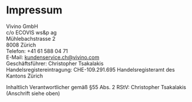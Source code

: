 # Impressum 
 
Vivino GmbH  
c/o ECOVIS ws&p ag  
Mühlebachstrasse 2  
8008 Zürich  
Telefon: +41 61 588 04 71  
E-Mail: kundenservice.ch@vivino.com  
Geschäftsführer: Christopher Tsakalakis  
Handelsregistereintragung: CHE-109.291.695 Handelsregisteramt des Kantons Zürich  
 
Inhaltlich Verantwortlicher gemäß §55 Abs. 2 RStV: Christopher Tsakalakis (Anschrift siehe oben)
